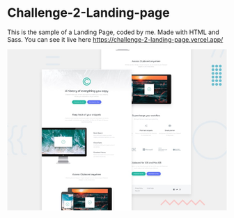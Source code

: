 # Challenge-2-Landing-page
This is the sample of a Landing Page, coded by me. Made with HTML and Sass.
You can see it live here
https://challenge-2-landing-page.vercel.app/

<img src="https://github.com/JQ-Developer/Challenge-2-Landing-page/blob/main/images/desktop-preview.jpg" alt="">
